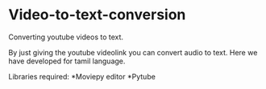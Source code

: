 # Video-to-text-conversion
Converting youtube videos to text. 

By just giving the youtube videolink you can convert audio to text. Here we have developed for tamil language. 

Libraries required:
 *Moviepy editor
 *Pytube
 
 
